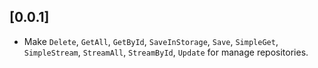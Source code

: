 ## [0.0.1]

* Make `Delete`, `GetAll`, `GetById`, `SaveInStorage`, `Save`, `SimpleGet`, `SimpleStream`, `StreamAll`, `StreamById`, `Update` for manage repositories.
